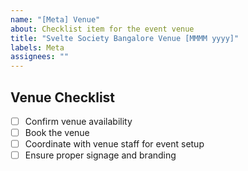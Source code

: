 ```yaml
---
name: "[Meta] Venue"
about: Checklist item for the event venue
title: "Svelte Society Bangalore Venue [MMMM yyyy]"
labels: Meta
assignees: ""
---
```


## Venue Checklist

- [ ] Confirm venue availability
- [ ] Book the venue
- [ ] Coordinate with venue staff for event setup
- [ ] Ensure proper signage and branding
